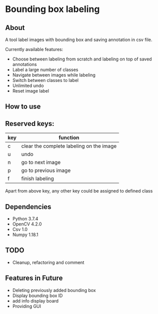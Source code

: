 # Bounding box labeling

## About
A tool label images with bounding box and saving annotation in csv file.

Currently available features:
* Choose between labeling from scratch and labeling on top of saved annotations 
* Label a large number of classes
* Navigate between images while labeling
* Switch between classes to label
* Unlimited undo
* Reset image label

## How to use


## Reserved keys:
| key | function                                 |
| --- | ---------------------------------------- |
| c   | clear the complete labeling on the image |
| u   | undo                                     |
| n   | go to next image                         |
| p   | go to previous image                     |
| f   | finish labeling                          |

Apart from above key, any other key could be assigned to defined class

## Dependencies 
* Python 3.7.4
* OpenCV 4.2.0
* Csv 1.0
* Numpy 1.18.1

## TODO
* Cleanup, refactoring and comment

## Features in Future
* Deleting previously added bounding box
* Display bounding box ID
* add info display board
* Providing GUI